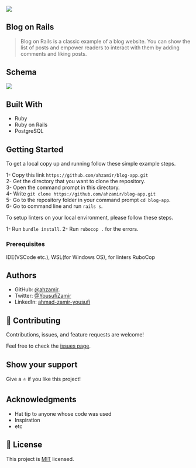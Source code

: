 ![](https://img.shields.io/badge/Microverse-blueviolet)

## Blog on Rails

> Blog on Rails is a classic example of a blog website. You can show the list of posts and empower readers to interact with them by adding comments and liking posts.

## Schema
![](https://github.com/microverseinc/curriculum-rails/blob/main/blog-app/images/blog_app_erd.png)

## Built With

- Ruby
- Ruby on Rails
- PostgreSQL

## Getting Started

To get a local copy up and running follow these simple example steps.

1- Copy this link `https://github.com/ahzamir/blog-app.git` <br>
2- Get the directory that you want to clone the repository. <br>
3- Open the command prompt in this directory. <br>
4- Write `git clone https://github.com/ahzamir/blog-app.git` <br>
5- Go to the repository folder in your command prompt `cd blog-app`. <br>
6- Go to command line and run `rails s`.

To setup linters on your local environment, please follow these steps.

1- Run `bundle install`.
2- Run `rubocop .` for the errors.

### Prerequisites

IDE(VSCode etc.), WSL(for Windows OS), for linters RuboCop


## Authors

- GitHub: [@ahzamir](https://github.com/ahzamir).
- Twitter: [@YousufiZamir](https://twitter.com/YousufiZamir)
- LinkedIn: [ahmad-zamir-yousufi](https://www.linkedin.com/in/ahzamir/)

## 🤝 Contributing

Contributions, issues, and feature requests are welcome!

Feel free to check the [issues page](../../issues/).

## Show your support

Give a ⭐️ if you like this project!

## Acknowledgments

- Hat tip to anyone whose code was used
- Inspiration
- etc

## 📝 License

This project is [MIT](./MIT.md) licensed.
